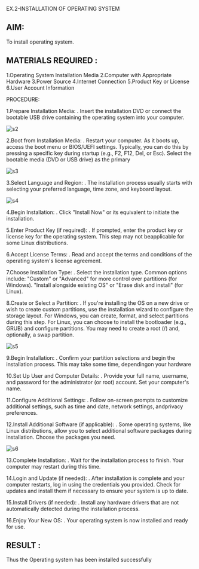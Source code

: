 EX.2-INSTALLATION OF OPERATING SYSTEM

## AIM:
To install operating system.

## MATERIALS REQUIRED :
1.Operating System Installation Media
2.Computer with Appropriate Hardware
3.Power Source
4.Internet Connection
5.Product Key or License
6.User Account Information


PROCEDURE:

1.Prepare Installation Media:
. Insert the installation DVD or connect the bootable USB
drive containing the operating system into your computer.

![s2](https://github.com/Thenmozhi-Palanisamy/OS-EX.2-INSTALLATION-OF-OS---CASE-STUDY/assets/95198708/74d3c49c-ec32-4b2c-bf43-3557f14d7756)


2.Boot from Installation Media:
. Restart your computer.
As it boots up, access the boot menu or BIOS/UEFI settings.
Typically, you can do this by pressing a specific key during
startup (e.g., F2, F12, Del, or Esc).
Select the bootable media (DVD or USB drive) as the primary

![s3](https://github.com/Thenmozhi-Palanisamy/OS-EX.2-INSTALLATION-OF-OS---CASE-STUDY/assets/95198708/1e767dd6-3810-4c73-9267-d42bb163202c)

3.Select Language and Region:
. The installation process usually starts with selecting
your preferred language, time zone, and keyboard
layout. 

![s4](https://github.com/Thenmozhi-Palanisamy/OS-EX.2-INSTALLATION-OF-OS---CASE-STUDY/assets/95198708/c75b1596-7301-40b4-9cbf-c4d87cad6e57)

4.Begin Installation:
. Click "Install Now" or its equivalent to initiate the installation.

5.Enter Product Key (if required):
. If prompted, enter the product key or license key for the operating system. This step may not beapplicable for some Linux distributions.

6.Accept License Terms:
. Read and accept the terms and conditions of the operating system's license agreement.

7.Choose Installation Type:
. Select the installation type. Common options include:
"Custom" or "Advanced" for more control over partitions (for Windows).
"Install alongside existing OS" or "Erase disk and install" (for Linux).

8.Create or Select a Partition:
. If you're installing the OS on a new drive or
wish to create custom partitions, use the
installation wizard to configure the storage layout.
For Windows, you can create, format, and select
partitions during this step.
For Linux, you can choose to install the
bootloader (e.g., GRUB) and configure partitions.
You may need to create a root (/) and, optionally,
a swap partition. 


![s5](https://github.com/Thenmozhi-Palanisamy/OS-EX.2-INSTALLATION-OF-OS---CASE-STUDY/assets/95198708/a162a664-7751-4864-a300-5861b336b938)

9.Begin Installation:
. Confirm your partition selections and begin the installation process. This may take some time, dependingon your hardware

10.Set Up User and Computer Details:
. Provide your full name, username, and password for the administrator (or root) account.
Set your computer's name.

11.Configure Additional Settings:
. Follow on-screen prompts to customize additional settings, such as time and date, network settings, andprivacy preferences.

12.Install Additional Software (if applicable):
. Some operating systems, like Linux distributions, allow
you to select additional software packages during
installation. Choose the packages you need.

![s6](https://github.com/Thenmozhi-Palanisamy/OS-EX.2-INSTALLATION-OF-OS---CASE-STUDY/assets/95198708/f8edda63-e7f9-490a-95d5-d6eb3cfac76b)

13.Complete Installation:
. Wait for the installation process to finish.
Your computer may restart during this time.

14.Login and Update (if needed):
. After installation is complete and your computer restarts, log in using the credentials you provided.
Check for updates and install them if necessary to ensure your system is up to date.

15.Install Drivers (if needed):
. Install any hardware drivers that are not automatically
detected during the installation process.

16.Enjoy Your New OS:
. Your operating system is now installed and ready for use.

## RESULT :
Thus the Operating system has been installed successfully
